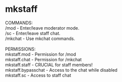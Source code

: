 # mkstaff
COMMANDS:<br/>
  /mod - Enter/leave moderator mode.<br/>
  /sc - Enter/leave staff chat.<br/>
  /mkchat - Use mkchat commands.<br/>
  <br/>
  PERMISSIONS:<br/>
  mkstaff.mod - Permission for /mod<br/>
  mkstaff.chat - Permission for /mkchat<br/>
  mkstaff.staff - CRUCIAL for staff members!<br/>
  mkstaff.bypasschat - Access to the chat while disabled<br/>
  mkstaff.sc - Access to staff chat
